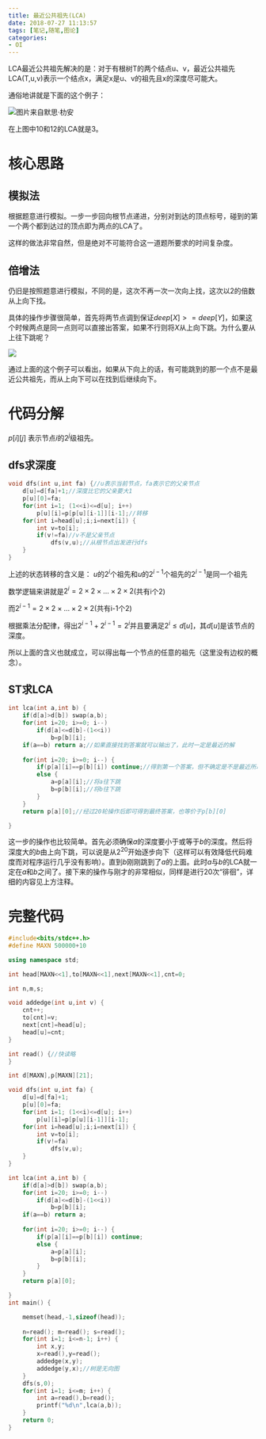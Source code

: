 ```yaml
---
title: 最近公共祖先(LCA)
date: 2018-07-27 11:13:57
tags: [笔记,随笔,图论]
categories:
- OI   
---
```




LCA最近公共祖先解决的是：对于有根树T的两个结点u、v，最近公共祖先LCA(T,u,v)表示一个结点x，满足x是u、v的祖先且x的深度尽可能大。

<!--more-->

通俗地讲就是下面的这个例子：

![图片来自默思·朸安](https://www.micdz.cn/img/2018-7-27-2.png)

在上图中10和12的LCA就是3。

# 核心思路

## 模拟法

根据题意进行模拟。一步一步回向根节点递进，分别对到达的顶点标号，碰到的第一个两个都到达过的顶点即为两点的LCA了。

这样的做法非常自然，但是绝对不可能符合这一道题所要求的时间复杂度。

## 倍增法

仍旧是按照题意进行模拟，不同的是，这次不再一次一次向上找，这次以2的倍数从上向下找。

具体的操作步骤很简单，首先将两节点调到保证$deep[X]>=deep[Y]$，如果这个时候两点是同一点则可以直接出答案，如果不行则将$X$从上向下跳。为什么要从上往下跳呢？

![](https://www.micdz.cn/img/2018-7-27-1.png)

通过上面的这个例子可以看出，如果从下向上的话，有可能跳到的那一个点不是最近公共祖先，而从上向下可以在找到后继续向下。



# 代码分解

$p[i][j]$ 表示节点$i$的$2^j$级祖先。

## dfs求深度

```cpp
void dfs(int u,int fa) {//u表示当前节点，fa表示它的父亲节点
    d[u]=d[fa]+1;//深度比它的父亲要大1
    p[u][0]=fa;
    for(int i=1; (1<<i)<=d[u]; i++)
        p[u][i]=p[p[u][i-1]][i-1];//转移
	for(int i=head[u];i;i=next[i]) {
        int v=to[i];
        if(v!=fa)//v不是父亲节点
            dfs(v,u);//从根节点出发进行dfs
    }
}
```

上述的状态转移的含义是：
$u$的$2^i$个祖先和$u$的$2^{i-1}$个祖先的$2^{i-1}$是同一个祖先

数学逻辑来讲就是$2^i=2\times2\times\ldots\times2\times2$(共有i个2)

而$2^{i-1}=2\times2\times\ldots \times2\times2$(共有i-1个2)

根据乘法分配律，得出$2^{i-1}+2^{i-1}=2^i$并且要满足$2^i\leq d[u]$，其$d[u]$是该节点的深度。

所以上面的含义也就成立，可以得出每一个节点的任意的祖先（这里没有边权的概念）。



## ST求LCA

```cpp
int lca(int a,int b) {
    if(d[a]>d[b]) swap(a,b);
    for(int i=20; i>=0; i--)
        if(d[a]<=d[b]-(1<<i))
            b=p[b][i];
    if(a==b) return a;//如果直接找到答案就可以输出了，此时一定是最近的解
    
    for(int i=20; i>=0; i--) {
        if(p[a][i]==p[b][i]) continue;//得到第一个答案，但不确定是不是最近所以continue，继续
        else {
            a=p[a][i];//将a往下跳
            b=p[b][i];//将b往下跳
        }
    }
    return p[a][0];//经过20轮操作后即可得到最终答案，也等价于p[b][0]

}
```

这一步的操作也比较简单。首先必须确保$a$的深度要小于或等于$b$的深度。然后将深度大的$b$由上向下跳，可以说是从$2^{20}$开始逐步向下（这样可以有效降低代码难度而对程序运行几乎没有影响）。直到$b$刚刚跳到了$a$的上面。此时$a$与$b$的LCA就一定在$a$和$b$之间了。接下来的操作与刚才的非常相似，同样是进行20次“徘徊”，详细的内容见上方注释。



# 完整代码

```cpp
#include<bits/stdc++.h>
#define MAXN 500000+10

using namespace std;

int head[MAXN<<1],to[MAXN<<1],next[MAXN<<1],cnt=0;

int n,m,s;

void addedge(int u,int v) {
    cnt++;
    to[cnt]=v;
    next[cnt]=head[u];
    head[u]=cnt;
}

int read() {//快读略
}

int d[MAXN],p[MAXN][21];

void dfs(int u,int fa) {
    d[u]=d[fa]+1;
    p[u][0]=fa;
    for(int i=1; (1<<i)<=d[u]; i++)
        p[u][i]=p[p[u][i-1]][i-1];
	for(int i=head[u];i;i=next[i]) {
        int v=to[i];
        if(v!=fa)
            dfs(v,u);
    }
}

int lca(int a,int b) {
    if(d[a]>d[b]) swap(a,b);
    for(int i=20; i>=0; i--)
        if(d[a]<=d[b]-(1<<i))
            b=p[b][i];
    if(a==b) return a;
    
    for(int i=20; i>=0; i--) {
        if(p[a][i]==p[b][i]) continue;
        else {
            a=p[a][i];
            b=p[b][i];
        }
    }
    return p[a][0];

}
int main() {

	memset(head,-1,sizeof(head));
    
    n=read(); m=read(); s=read();
    for(int i=1; i<=n-1; i++) {
        int x,y;
        x=read(),y=read();
        addedge(x,y);
        addedge(y,x);//树是无向图
    }
    dfs(s,0);
    for(int i=1; i<=m; i++) {
        int a=read(),b=read();
        printf("%d\n",lca(a,b));
    }
    return 0;
}

```

